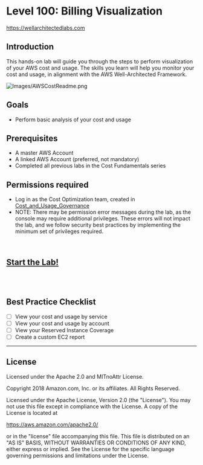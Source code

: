 # Level 100: Billing Visualization
https://wellarchitectedlabs.com 

## Introduction
 This hands-on lab will guide you through the steps to perform visualization of your AWS cost and usage. The skills you learn will help you monitor your cost and usage, in alignment with the AWS Well-Architected Framework.
 
![Images/AWSCostReadme.png](Images/AWSCostReadme.png)


## Goals
- Perform basic analysis of your cost and usage


## Prerequisites
- A master AWS Account
- A linked AWS Account (preferred, not mandatory)
- Completed all previous labs in the Cost Fundamentals series

## Permissions required
- Log in as the Cost Optimization team, created in [Cost_and_Usage_Governance](../100_2_Cost_and_Usage_Governance/README.md)
- NOTE: There may be permission error messages during the lab, as the console may require additional privileges. These errors will not impact the lab, and we follow security best practices by implementing the minimum set of privileges required.


<BR>

## [Start the Lab!](Lab_Guide.md)

<BR>
<BR> 

## Best Practice Checklist 
- [ ] View your cost and usage by service
- [ ] View your cost and usage by account
- [ ] View your Reserved Instance Coverage
- [ ] Create a custom EC2 report 

***

## License
Licensed under the Apache 2.0 and MITnoAttr License.

Copyright 2018 Amazon.com, Inc. or its affiliates. All Rights Reserved.

Licensed under the Apache License, Version 2.0 (the "License"). You may not use this file except in compliance with the License. A copy of the License is located at

https://aws.amazon.com/apache2.0/

or in the "license" file accompanying this file. This file is distributed on an "AS IS" BASIS, WITHOUT WARRANTIES OR CONDITIONS OF ANY KIND, either express or implied. See the License for the specific language governing permissions and limitations under the License.
